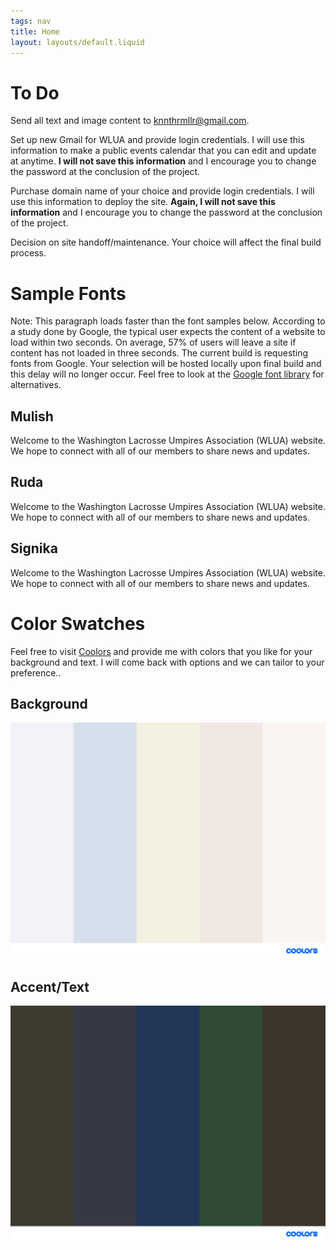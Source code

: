 ```yaml
---
tags: nav
title: Home
layout: layouts/default.liquid
---
```

# To Do

Send all text and image content to <knnthrmllr@gmail.com>.

Set up new Gmail for WLUA and provide login credentials.  I will use this information to make a public events calendar that you can edit and update at anytime.  **I will not save this information** and I encourage you to change the password at the conclusion of the project.

Purchase domain name of your choice and provide login credentials.  I will use this information to deploy the site.  **Again, I will not save this information** and I encourage you to change the password at the conclusion of the project.

Decision on site handoff/maintenance.  Your choice will affect the final build process.

# Sample Fonts

Note: This paragraph loads faster than the font samples below. According to a study done by Google, the typical user expects the content of a website to load within two seconds. On average, 57% of users will leave a site if content has not loaded in three seconds. The current build is requesting fonts from Google. Your selection will be hosted locally upon final build and this delay will no longer occur. Feel free to look at the [Google font library](https://fonts.google.com/?vfonly=true&preview.text=Washington+Lacrosse+Umpires+Association&preview.text_type=custom) for alternatives.

<h2 id='mulish'>Mulish</h2>
<p id='mulish'>Welcome to the Washington Lacrosse Umpires Association (WLUA) website. We hope to connect with all of our members to share news and updates.</p>

<h2 id='ruda'>Ruda</h2>
<p id='ruda'>Welcome to the Washington Lacrosse Umpires Association (WLUA) website. We hope to connect with all of our members to share news and updates.</p>

<h2 id='sig'>Signika</h2>
<p id='sig'>Welcome to the Washington Lacrosse Umpires Association (WLUA) website. We hope to connect with all of our members to share news and updates.</p>

# Color Swatches

Feel free to visit [Coolors](https://coolors.co/) and provide me with colors that you like for your background and text.  I will come back with options and we can tailor to your preference..

## Background

![Background color options](img/bg.png)

## Accent/Text

![Accent color options](img/acc.png)
